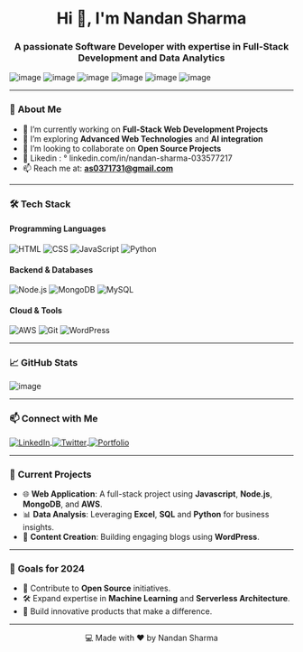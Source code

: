 <h1 align="center">Hi 👋, I'm Nandan Sharma</h1>
<h3 align="center">A passionate Software Developer with expertise in Full-Stack Development and Data Analytics</h3>

<p align="center">
  
 ![image](https://github.com/user-attachments/assets/5cdc4fde-f8f9-4bd7-a574-341a4946331f)
 ![image](https://github.com/user-attachments/assets/c312605f-7c54-4813-8d1d-0108942d89b9)
 ![image](https://github.com/user-attachments/assets/d7b3b0b1-7be8-4cd1-afe8-574cb239d494)
![image](https://github.com/user-attachments/assets/a820cf44-5593-49a1-9b3f-e1b6d7212322)
![image](https://github.com/user-attachments/assets/e72d970f-1b08-4309-b975-800f994843f3)
 ![image](https://github.com/user-attachments/assets/61edec57-1796-49b1-92db-84bebdae8131)



</p>

---

### 🌟 **About Me**
- 🔭 I’m currently working on **Full-Stack Web Development Projects**
- 🌱 I’m exploring **Advanced Web Technologies** and **AI integration**
- 👯 I’m looking to collaborate on **Open Source Projects**
- 📝 Likedin : ° linkedin.com/in/nandan-sharma-033577217
- 📫 Reach me at: **as0371731@gmail.com**

---

### 🛠 **Tech Stack**
#### **Programming Languages**
![HTML](https://img.shields.io/badge/-HTML5-orange?style=flat&logo=html5&logoColor=white)
![CSS](https://img.shields.io/badge/-CSS3-blue?style=flat&logo=css3&logoColor=white)
![JavaScript](https://img.shields.io/badge/-JavaScript-yellow?style=flat&logo=javascript&logoColor=black)
![Python](https://img.shields.io/badge/-Python-blue?style=flat&logo=python&logoColor=white)

#### **Backend & Databases**
![Node.js](https://img.shields.io/badge/-Node.js-green?style=flat&logo=node.js&logoColor=white)
![MongoDB](https://img.shields.io/badge/-MongoDB-green?style=flat&logo=mongodb&logoColor=white)
![MySQL](https://img.shields.io/badge/-MySQL-blue?style=flat&logo=mysql&logoColor=white)

#### **Cloud & Tools**
![AWS](https://img.shields.io/badge/-AWS-orange?style=flat&logo=amazon-aws&logoColor=white)
![Git](https://img.shields.io/badge/-Git-orange?style=flat&logo=git&logoColor=white)
![WordPress](https://img.shields.io/badge/-WordPress-blue?style=flat&logo=wordpress&logoColor=white)

---

### 📈 **GitHub Stats**
<p align="center">
  
  ![image](https://github.com/user-attachments/assets/3082be95-35ed-4dd3-8c76-f1ad970a0d02)
  
</p>


---

### 📫 **Connect with Me**
<p align="left">
<a href="https://linkedin.com/in/yourprofile" target="° linkedin.com/in/nandan-sharma-033577217">
  <img align="center" src="https://img.shields.io/badge/-LinkedIn-blue?style=flat&logo=linkedin" alt="LinkedIn" />
</a>
<a href="https://twitter.com/yourusername" target="sharmajii2663">
  <img align="center" src="https://img.shields.io/badge/-Twitter-blue?style=flat&logo=twitter" alt="Twitter" />
</a>
<a href="https://yourportfolio.com" target="nandan288">
  <img align="center" src="https://img.shields.io/badge/-Portfolio-black?style=flat&logo=internet-explorer" alt="Portfolio" />
</a>
</p>

---

### 🚀 **Current Projects**
- 🌐 **Web Application**: A full-stack project using **Javascript**, **Node.js**, **MongoDB**, and **AWS**.
- 📊 **Data Analysis**: Leveraging **Excel**, **SQL** and **Python** for business insights.
- 📝 **Content Creation**: Building engaging blogs using **WordPress**.

---

### 🎯 **Goals for 2024**
- 🌟 Contribute to **Open Source** initiatives.
- 🛠 Expand expertise in **Machine Learning** and **Serverless Architecture**.
- 🚀 Build innovative products that make a difference.

---

<p align="center">💻 Made with ❤️ by Nandan Sharma</p>
